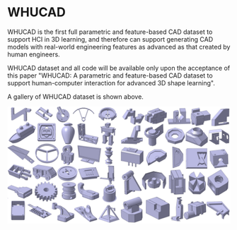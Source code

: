 # WHUCAD

WHUCAD is the first full parametric and feature-based CAD dataset to support HCI in 3D learning, and therefore can support generating CAD models with real-world engineering features as advanced as that created by human engineers.

WHUCAD dataset and all code will be available only upon the acceptance of this paper "WHUCAD: A parametric and feature-based CAD dataset to support human-computer interaction for advanced 3D shape learning".

A gallery of WHUCAD dataset is shown above.

![image](https://github.com/fazhihe/WHUCAD/blob/main/A%20gallery%20of%20WHUCAD.png)
